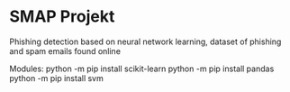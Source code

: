 # SMAP Projekt

Phishing detection based on neural network learning, dataset of phishing and spam emails found online

Modules:
python -m pip install scikit-learn
python -m pip install pandas
python -m pip install svm